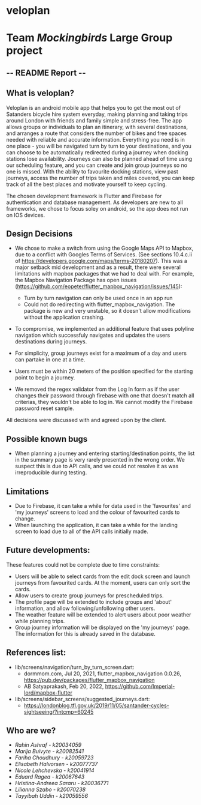 # veloplan

# Team *Mockingbirds* Large Group project

## -- README Report -- ##

## What is veloplan?

Veloplan is an android mobile app that helps you to get the most out of Satanders bicycle hire system everyday, making planning and taking trips around London with friends and family simple and stress-free. The app allows groups or individuals to plan an itinerary, with several destinations, and arranges a route that considers the number of bikes and free spaces needed with reliable and accurate information. Everything you need is in one place - you will be navigated turn by turn to your destinations, and you can choose to be automatically redirected during a journey when docking stations lose availability. Journeys can also be planned ahead of time using our scheduling feature, and you can create and join group journeys so no one is missed. With the ability to favourite docking stations, view past journeys, access the number of trips taken and miles covered, you can keep track of all the best places and motivate yourself to keep cycling. 

The chosen development framework is Flutter and Firebase for authentication and database management. As developers are new to all frameworks, we chose to focus soley on android, so the app does not run on IOS devices.


## Design Decisions

- We chose to make a switch from using the Google Maps API to Mapbox, due to a conflict with Googles Terms of Services. (See sections 10.4.c.ii of https://developers.google.com/maps/terms-20180207). This was a major setback mid development and as a result, there were several limitations with mapbox packages that we had to deal with. For example, the Mapbox Navigation Package has open issues (https://github.com/eopeter/flutter_mapbox_navigation/issues/145):

    - Turn by turn navigation can only be used once in an app run
    - Could not do redirecting with flutter_mapbox_navigation. The package is new and very unstable, so it doesn't allow modifications without the application crashing.

- To compromise, we implemented an additional feature that uses polyline navigation which successfuly navigates and updates the users destinations during journeys.

- For simplicity, group journeys exist for a maximum of a day and users can partake in one at a time.
- Users must be within 20 meters of the position specified for the starting point to begin a journey.  
- We removed the regex validator from the Log In form as if the user changes their password through firebase with one that doesn't match all criterias, they wouldn't be able to log in. We cannot modify the Firebase password reset sample.

All decisions were discussed with and agreed upon by the client. 

## Possible known bugs

- When planning a journey and entering starting/destination points, the list in the summary page is very rarely presented in the wrong order. We suspect this is due to API calls, and we could not resolve it as was irreproducible during testing.

## Limitations

- Due to Firebase,  it can take a while for data used in the 'favourites' and 'my journeys' screens to load and the colour of favourited cards to change.
- When launching the application, it can take a while for the landing screen to load due to all of the API calls initially made. 

## Future developments:

These features could not be complete due to time constraints:

- Users will be able to select cards from the edit dock screen and launch journeys from favourited cards. At the moment, users can only sort the cards.
- Allow users to create group journeys for prescheduled trips. 
- The profile page will be extended to include groups and 'about' information, and allow following/unfollowing other users.
- The weather feature will be extended to alert users about poor weather while planning trips.
- Group journey information will be displayed on the 'my journeys' page. The information for this is already saved in the database. 

## References list:

- lib/screens/navigation/turn_by_turn_screen.dart: 
    * dormmom.com, Jul 20, 2021, flutter_mapbox_navigation 0.0.26, https://pub.dev/packages/flutter_mapbox_navigation
    * AB Satyaprakash, Feb 20, 2022, https://github.com/Imperial-lord/mapbox-flutter
 - lib/screens/sidebar_screens/suggested_journeys.dart:
    * https://londonblog.tfl.gov.uk/2019/11/05/santander-cycles-sightseeing/?intcmp=60245


## Who are we?

- *Rahin Ashraf - k20034059*
- *Marija Buivyte - k20082541*
- *Fariha Choudhury - k20059723*
- *Elisabeth Halvorsen - k20077737*
- *Nicole Lehchevska - k20041914*
- *Eduard Ragea - k20067643*
- *Hristina-Andreea Sararu - k20036771*
- *Lilianna Szabo - k20070238*
- *Tayyibah Uddin - k20059556*
